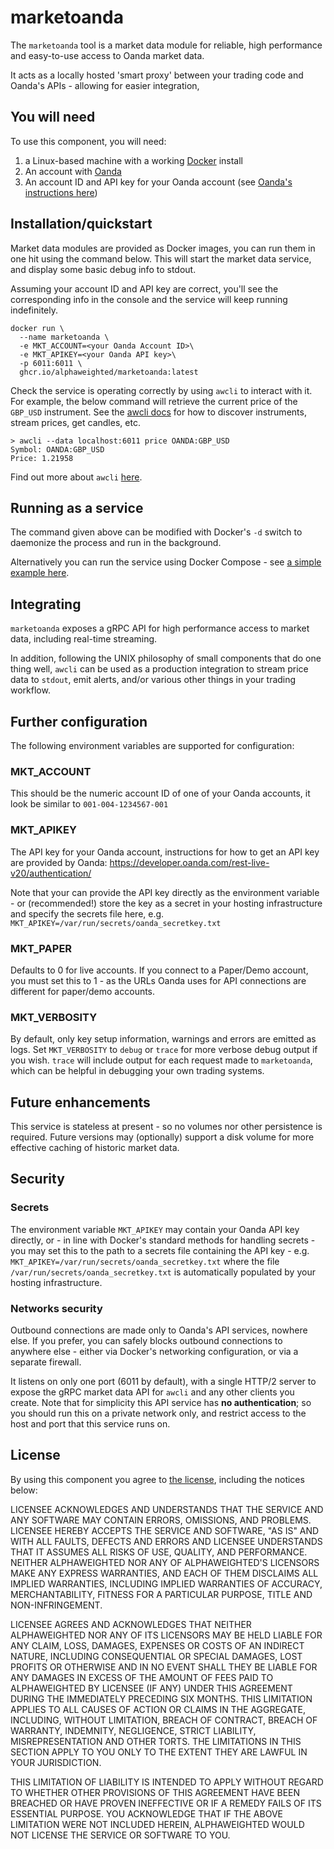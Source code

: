 # marketoanda

The `marketoanda` tool is a market data module for reliable, high performance and easy-to-use access to Oanda market data.

It acts as a locally hosted 'smart proxy' between your trading code and Oanda's APIs - allowing for easier
integration, 
 

## You will need

To use this component, you will need:

1. a Linux-based machine with a working [Docker](https://www.docker.com/) install
2. An account with [Oanda](https://www.oanda.com/)
3. An account ID and API key for your Oanda account (see [Oanda's instructions here](https://developer.oanda.com/rest-live-v20/authentication/))

## Installation/quickstart

Market data modules are provided as Docker images, you can run them in one hit using the command below.  This will start the market data service, and display some basic debug info to stdout.

Assuming your account ID and API key are correct, you'll see the corresponding info in the console and the service will keep running indefinitely.

```shell
docker run \
  --name marketoanda \
  -e MKT_ACCOUNT=<your Oanda Account ID>\
  -e MKT_APIKEY=<your Oanda API key>\
  -p 6011:6011 \
  ghcr.io/alphaweighted/marketoanda:latest
```

Check the service is operating correctly by using `awcli` to interact with it.  For example, the below command will retrieve the current price of the `GBP_USD` instrument.  See the [awcli docs](awcli.md) for how to discover instruments, stream prices, get candles, etc.

```shell
> awcli --data localhost:6011 price OANDA:GBP_USD
Symbol: OANDA:GBP_USD
Price: 1.21958
```

Find out more about `awcli` [here](https://github.com/alphaweighted/awcli).

## Running as a service

The command given above can be modified with Docker's `-d` switch to daemonize the process and run in the background.

Alternatively you can run the service using Docker Compose - see [a simple example here](docker-compose.yml).


## Integrating

`marketoanda` exposes a gRPC API for high performance access to market data, including real-time streaming.

In addition, following the UNIX philosophy of small components that do one thing well, `awcli` can be used
as a production integration to stream price data to `stdout`, emit alerts, and/or various other things in
your trading workflow.


## Further configuration

The following environment variables are supported for configuration:

### MKT_ACCOUNT

This should be the numeric account ID of one of your Oanda accounts, it look be similar to `001-004-1234567-001`

### MKT_APIKEY

The API key for your Oanda account, instructions for how to get an API key are provided by Oanda: https://developer.oanda.com/rest-live-v20/authentication/

Note that your can provide the API key directly as the environment variable - or (recommended!) store the key as a secret in your hosting infrastructure and specify the secrets file here, e.g. `MKT_APIKEY=/var/run/secrets/oanda_secretkey.txt` 

### MKT_PAPER

Defaults to 0 for live accounts.  If you connect to a Paper/Demo account, you must set this to 1 - as the URLs Oanda uses for API connections are different for paper/demo accounts.

### MKT_VERBOSITY

By default, only key setup information, warnings and errors are emitted as logs.  Set `MKT_VERBOSITY` to `debug` or `trace` for more verbose debug output if you wish.  `trace` will include output for each request
made to `marketoanda`, which can be helpful in debugging your own trading systems.

## Future enhancements

This service is stateless at present - so no volumes nor other persistence is required.  Future versions may (optionally) support a disk volume for more effective caching of historic market data.

## Security

### Secrets

The environment variable `MKT_APIKEY` may contain your Oanda API key directly, or - in line with Docker's
standard methods for handling secrets - you may set this to the path to a secrets file containing the API key - e.g. `MKT_APIKEY=/var/run/secrets/oanda_secretkey.txt` where the file  `/var/run/secrets/oanda_secretkey.txt` is automatically populated by your hosting infrastructure. 


### Networks security

Outbound connections are made only to Oanda's API services, nowhere else.  If you prefer, you can safely blocks outbound connections to anywhere else - either via Docker's networking configuration, or via a separate firewall.

It listens on only one port (6011 by default), with a single HTTP/2 server to expose the gRPC market data API for `awcli` and any other clients you create.  Note that for simplicity this API service has **no authentication**; so you should run this on a private network only, and restrict access to the host and port that this service runs on.

## License

By using this component you agree to [the license](LICENSE), including the notices below:

LICENSEE ACKNOWLEDGES AND UNDERSTANDS THAT THE SERVICE AND ANY SOFTWARE MAY CONTAIN ERRORS, OMISSIONS, AND PROBLEMS. LICENSEE HEREBY ACCEPTS THE SERVICE AND SOFTWARE, "AS IS" AND WITH ALL FAULTS, DEFECTS AND ERRORS AND LICENSEE UNDERSTANDS THAT IT ASSUMES ALL RISKS OF USE, QUALITY, AND PERFORMANCE. NEITHER ALPHAWEIGHTED NOR ANY OF ALPHAWEIGHTED'S LICENSORS MAKE ANY EXPRESS WARRANTIES, AND EACH OF THEM DISCLAIMS ALL IMPLIED WARRANTIES, INCLUDING IMPLIED WARRANTIES OF ACCURACY, MERCHANTABILITY, FITNESS FOR A PARTICULAR PURPOSE, TITLE AND NON-INFRINGEMENT.

LICENSEE AGREES AND ACKNOWLEDGES THAT NEITHER ALPHAWEIGHTED NOR ANY OF ITS LICENSORS MAY BE HELD LIABLE FOR ANY CLAIM, LOSS, DAMAGES, EXPENSES OR COSTS OF AN INDIRECT NATURE, INCLUDING CONSEQUENTIAL OR SPECIAL DAMAGES, LOST PROFITS OR OTHERWISE AND IN NO EVENT SHALL THEY BE LIABLE FOR ANY DAMAGES IN EXCESS OF THE AMOUNT OF FEES PAID TO ALPHAWEIGHTED BY LICENSEE (IF ANY) UNDER THIS AGREEMENT DURING THE IMMEDIATELY PRECEDING SIX MONTHS. THIS LIMITATION APPLIES TO ALL CAUSES OF ACTION OR CLAIMS IN THE AGGREGATE, INCLUDING, WITHOUT LIMITATION, BREACH OF CONTRACT, BREACH OF WARRANTY, INDEMNITY, NEGLIGENCE, STRICT LIABILITY, MISREPRESENTATION AND OTHER TORTS. THE LIMITATIONS IN THIS SECTION APPLY TO YOU ONLY TO THE EXTENT THEY ARE LAWFUL IN YOUR JURISDICTION.

THIS LIMITATION OF LIABILITY IS INTENDED TO APPLY WITHOUT REGARD TO WHETHER OTHER PROVISIONS OF THIS AGREEMENT HAVE BEEN BREACHED OR HAVE PROVEN INEFFECTIVE OR IF A REMEDY FAILS OF ITS ESSENTIAL PURPOSE. YOU ACKNOWLEDGE THAT IF THE ABOVE LIMITATION WERE NOT INCLUDED HEREIN, ALPHAWEIGHTED WOULD NOT LICENSE THE SERVICE OR SOFTWARE TO YOU.
